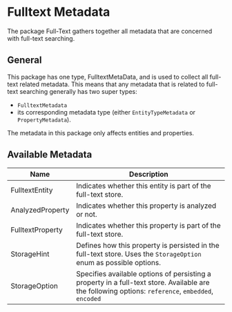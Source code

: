 # Fulltext Metadata

The package Full-Text gathers together all metadata that are concerned with full-text searching.

## General

This package has one type, FulltextMetaData, and is used to collect all full-text related metadata. This means that any metadata that is related to full-text searching generally has two super types:

* `FulltextMetadata`
* its corresponding metadata type (either `EntityTypeMetadata` or `PropertyMetadata`).

The metadata in this package only affects entities and properties.

## Available Metadata

Name    | Description  
------- | -----------
FulltextEntity | Indicates whether this entity is part of the full-text store.
AnalyzedProperty | Indicates whether this property is analyzed or not.
FulltextProperty | Indicates whether this property is part of the full-text store.
StorageHint | Defines how this property is persisted in the full-text store. Uses the `StorageOption` enum as possible options.
StorageOption | Specifies available options of persisting a property in a full-text store. Available are the following options: `reference`, `embedded`, `encoded`